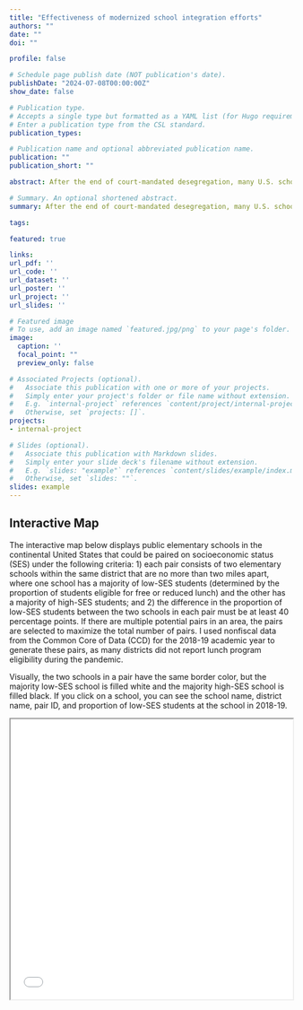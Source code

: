 ```yaml
---
title: "Effectiveness of modernized school integration efforts"
authors: ""
date: ""
doi: ""

profile: false

# Schedule page publish date (NOT publication's date).
publishDate: "2024-07-08T00:00:00Z"
show_date: false

# Publication type.
# Accepts a single type but formatted as a YAML list (for Hugo requirements).
# Enter a publication type from the CSL standard.
publication_types: 

# Publication name and optional abbreviated publication name.
publication: ""
publication_short: ""

abstract: After the end of court-mandated desegregation, many U.S. school districts have experienced re-segregation by race and economic status. This paper examines the impact of modern, voluntary integration plans on reducing economic segregation in public K-12 schools by studying a 2018 integration policy in Charlotte, North Carolina and its effects on school- and student-level outcomes. I find that economic segregation significantly decreased at the affected schools; however, enrollment also dropped significantly, indicating that students responded endogenously to the policy. While average test scores at treated schools increased after the policy, students from predominantly low-SES schools experienced negative impacts on test scores, whereas those from predominantly high-SES schools saw improvements. 

# Summary. An optional shortened abstract.
summary: After the end of court-mandated desegregation, many U.S. school districts have experienced re-segregation by race and economic status. This paper examines the impact of modern, voluntary integration plans on reducing economic segregation in public K-12 schools by studying a 2018 integration policy in Charlotte, North Carolina and its effects on school- and student-level outcomes. 

tags:

featured: true

links:
url_pdf: ''
url_code: ''
url_dataset: ''
url_poster: ''
url_project: ''
url_slides: ''

# Featured image
# To use, add an image named `featured.jpg/png` to your page's folder. 
image:
  caption: ''
  focal_point: ""
  preview_only: false

# Associated Projects (optional).
#   Associate this publication with one or more of your projects.
#   Simply enter your project's folder or file name without extension.
#   E.g. `internal-project` references `content/project/internal-project/index.md`.
#   Otherwise, set `projects: []`.
projects:
- internal-project

# Slides (optional).
#   Associate this publication with Markdown slides.
#   Simply enter your slide deck's filename without extension.
#   E.g. `slides: "example"` references `content/slides/example/index.md`.
#   Otherwise, set `slides: ""`.
slides: example
---
```

##
## Interactive Map

The interactive map below displays public elementary schools in the continental United States that could be paired on socioeconomic status (SES) under the following criteria: 1) each pair consists of two elementary schools within the same district that are no more than two miles apart, where one school has a majority of low-SES students (determined by the proportion of students eligible for free or reduced lunch) and the other has a majority of high-SES students; and 2) the difference in the proportion of low-SES students between the two schools in each pair must be at least 40 percentage points. If there are multiple potential pairs in an area, the pairs are selected to maximize the total number of pairs. I used nonfiscal data from the Common Core of Data (CCD) for the 2018-19 academic year to generate these pairs, as many districts did not report lunch program eligibility during the pandemic.

Visually, the two schools in a pair have the same border color, but the majority low-SES school is filled white and the majority high-SES school is filled black. If you click on a school, you can see the school name, district name, pair ID, and proportion of low-SES students at the school in 2018-19.

<iframe src="/uploads/Interactive_Map_Pairable_Schools.html" width="100%" height="500px"></iframe>


